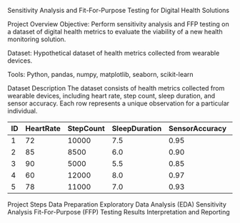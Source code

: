 Sensitivity Analysis and Fit-For-Purpose Testing for Digital Health Solutions

Project Overview
Objective: Perform sensitivity analysis and FFP testing on a dataset of digital health metrics to evaluate the viability of a new health monitoring solution.

Dataset: Hypothetical dataset of health metrics collected from wearable devices.

Tools: Python, pandas, numpy, matplotlib, seaborn, scikit-learn

Dataset Description
The dataset consists of health metrics collected from wearable devices, including heart rate, step count, sleep duration, and sensor accuracy. Each row represents a unique observation for a particular individual.

| ID | HeartRate | StepCount | SleepDuration | SensorAccuracy | Outcome |
|----|-----------|-----------|---------------|----------------|---------|
| 1  | 72        | 10000     | 7.5           | 0.95           | Healthy |
| 2  | 85        | 8500      | 6.0           | 0.90           | Unhealthy |
| 3  | 90        | 5000      | 5.5           | 0.85           | Unhealthy |
| 4  | 60        | 12000     | 8.0           | 0.97           | Healthy |
| 5  | 78        | 11000     | 7.0           | 0.93           | Healthy |

Project Steps
Data Preparation
Exploratory Data Analysis (EDA)
Sensitivity Analysis
Fit-For-Purpose (FFP) Testing
Results Interpretation and Reporting
